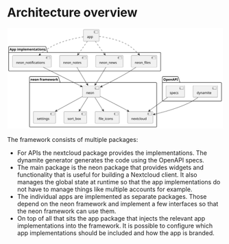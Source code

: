 # Architecture overview

![Architecture overview diagram](architecture.svg)

The framework consists of multiple packages:
- For APIs the nextcloud package provides the implementations. The dynamite generator generates the code using the OpenAPI specs.
- The main package is the neon package that provides widgets and functionality that is useful for building a Nextcloud client. It also manages the global state at runtime so that the app implementations do not have to manage things like multiple accounts for example.
- The individual apps are implemented as separate packages. Those depend on the neon framework and implement a few interfaces so that the neon framework can use them.
- On top of all that sits the app package that injects the relevant app implementations into the framework. It is possible to configure which app implementations should be included and how the app is branded.
